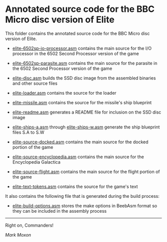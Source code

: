 # Annotated source code for the BBC Micro disc version of Elite

This folder contains the annotated source code for the BBC Micro disc version of Elite.

* [elite-6502sp-io-processor.asm](elite-6502sp-io-processor.asm) contains the main source for the I/O processor in the 6502 Second Processor version of the game

* [elite-6502sp-parasite.asm](elite-6502sp-parasite.asm) contains the main source for the parasite in the 6502 Second Processor version of the game

* [elite-disc.asm](elite-disc.asm) builds the SSD disc image from the assembled binaries and other source files

* [elite-loader.asm](elite-loader.asm) contains the source for the loader

* [elite-missile.asm](elite-missile.asm) contains the source for the missile's ship blueprint

* [elite-readme.asm](elite-readme.asm) generates a README file for inclusion on the SSD disc image

* [elite-ships-a.asm](elite-ships-a.asm) through [elite-ships-w.asm](elite-ships-w.asm) generate the ship blueprint files S.A to S.W

* [elite-source-docked.asm](elite-source-docked.asm) contains the main source for the docked portion of the game

* [elite-source-encyclopedia.asm](elite-source-encyclopedia.asm) contains the main source for the Encyclopedia Galactica

* [elite-source-flight.asm](elite-source-flight.asm) contains the main source for the flight portion of the game

* [elite-text-tokens.asm](elite-text-tokens.asm) contains the source for the game's text

It also contains the following file that is generated during the build process:

* [elite-build-options.asm](elite-build-options.asm) stores the make options in BeebAsm format so they can be included in the assembly process

---

Right on, Commanders!

_Mark Moxon_